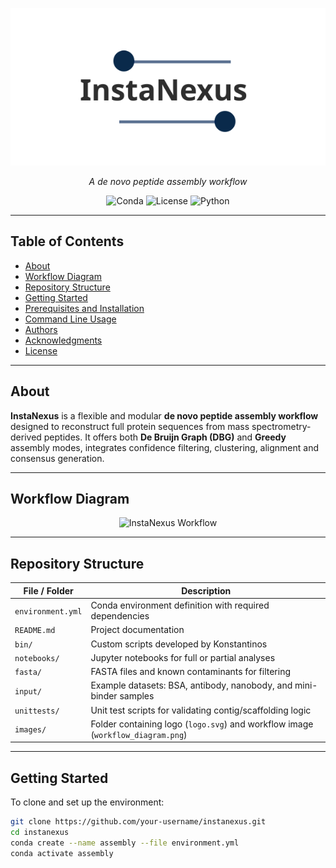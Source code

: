 <p align="center">
  <img src="images/instanexus_logo.svg" width="600" alt="InstaNexus logo">
</p>

<p align="center"><em>A de novo peptide assembly workflow</em></p>

<p align="center">
  <img src="https://img.shields.io/badge/environment-conda-blue" alt="Conda">
  <img src="https://img.shields.io/badge/license-MIT-green" alt="License">
  <img src="https://img.shields.io/badge/python-3.9+-blue" alt="Python">
</p>

---

## Table of Contents
- [About](#about)
- [Workflow Diagram](#workflow-diagram)
- [Repository Structure](#repository-structure)
- [Getting Started](#getting-started)
- [Prerequisites and Installation](#prerequisites-and-installation)
- [Command Line Usage](#command-line-usage)
- [Authors](#authors)
- [Acknowledgments](#acknowledgments)
- [License](#license)

---

## About

**InstaNexus** is a flexible and modular **de novo peptide assembly workflow** designed to reconstruct full protein sequences from mass spectrometry-derived peptides. It offers both **De Bruijn Graph (DBG)** and **Greedy** assembly modes, integrates confidence filtering, clustering, alignment and consensus generation.

---

## Workflow Diagram

<p align="center">
  <img src="images/workflow_diagram.png" width="700" alt="InstaNexus Workflow">
</p>

---

## Repository Structure

| File / Folder                    | Description                                                                           |
|----------------------------------|---------------------------------------------------------------------------------------|
| `environment.yml`               | Conda environment definition with required dependencies                              |
| `README.md`                     | Project documentation                                                                |
| `bin/`                          | Custom scripts developed by Konstantinos                                             |
| `notebooks/`                    | Jupyter notebooks for full or partial analyses                                       |
| `fasta/`                        | FASTA files and known contaminants for filtering                                     |
| `input/`                        | Example datasets: BSA, antibody, nanobody, and mini-binder samples                   |
| `unittests/`                    | Unit test scripts for validating contig/scaffolding logic                            |
| `images/`                       | Folder containing logo (`logo.svg`) and workflow image (`workflow_diagram.png`)      |

---

## Getting Started

To clone and set up the environment:

```bash
git clone https://github.com/your-username/instanexus.git
cd instanexus
conda create --name assembly --file environment.yml
conda activate assembly
